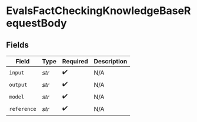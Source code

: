 # EvalsFactCheckingKnowledgeBaseRequestBody


## Fields

| Field              | Type               | Required           | Description        |
| ------------------ | ------------------ | ------------------ | ------------------ |
| `input`            | *str*              | :heavy_check_mark: | N/A                |
| `output`           | *str*              | :heavy_check_mark: | N/A                |
| `model`            | *str*              | :heavy_check_mark: | N/A                |
| `reference`        | *str*              | :heavy_check_mark: | N/A                |